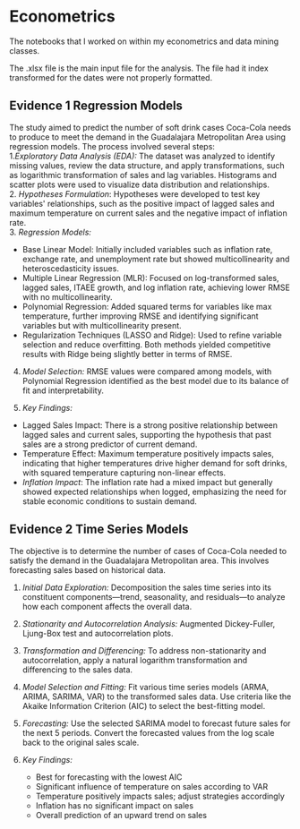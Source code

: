 # Econometrics
The notebooks that I worked on within my econometrics and data mining classes.

The .xlsx file is the main input file for the analysis. The file had it index transformed for the dates were not properly formatted.

## Evidence 1 Regression Models
The study aimed to predict the number of soft drink cases Coca-Cola needs to produce to meet the demand in the Guadalajara Metropolitan Area using regression models. The process involved several steps:  
1._Exploratory Data Analysis (EDA):_ The dataset was analyzed to identify missing values, review the data structure, and apply transformations, such as logarithmic transformation of sales and lag variables. Histograms and scatter plots were used to visualize data distribution and relationships.  
2. _Hypotheses Formulation_: Hypotheses were developed to test key variables' relationships, such as the positive impact of lagged sales and maximum temperature on current sales and the negative impact of inflation rate.  
3. _Regression Models:_
  * Base Linear Model: Initially included variables such as inflation rate, exchange rate, and unemployment rate but showed multicollinearity and heteroscedasticity issues.
  * Multiple Linear Regression (MLR): Focused on log-transformed sales, lagged sales, ITAEE growth, and log inflation rate, achieving lower RMSE with no multicollinearity.
  * Polynomial Regression: Added squared terms for variables like max temperature, further improving RMSE and identifying significant variables but with multicollinearity present.
  * Regularization Techniques (LASSO and Ridge): Used to refine variable selection and reduce overfitting. Both methods yielded competitive results with Ridge being slightly better in terms of RMSE.

4. _Model Selection:_ RMSE values were compared among models, with Polynomial Regression identified as the best model due to its balance of fit and interpretability.

5. _Key Findings:_
  * Lagged Sales Impact: There is a strong positive relationship between lagged sales and current sales, supporting the hypothesis that past sales are a strong predictor of current demand.
  * Temperature Effect: Maximum temperature positively impacts sales, indicating that higher temperatures drive higher demand for soft drinks, with squared temperature capturing non-linear effects.
  * _Inflation Impact_: The inflation rate had a mixed impact but generally showed expected relationships when logged, emphasizing the need for stable economic conditions to sustain demand.


## Evidence 2 Time Series Models
The objective is to determine the number of cases of Coca-Cola needed to satisfy the demand in the Guadalajara Metropolitan area. This involves forecasting sales based on historical data.
1. _Initial Data Exploration:_ Decomposition the sales time series into its constituent components—trend, seasonality, and residuals—to analyze how each component affects the overall data. 

2. _Stationarity and Autocorrelation Analysis:_ Augmented Dickey-Fuller, Ljung-Box test and autocorrelation plots.
3. _Transformation and Differencing:_ To address non-stationarity and autocorrelation, apply a natural logarithm transformation and differencing to the sales data.
4. _Model Selection and Fitting:_ Fit various time series models (ARMA, ARIMA, SARIMA, VAR) to the transformed sales data. Use criteria like the Akaike Information Criterion (AIC) to select the best-fitting model.
5. _Forecasting:_ Use the selected SARIMA model to forecast future sales for the next 5 periods. Convert the forecasted values from the log scale back to the original sales scale.
6. _Key Findings:_
   * Best for forecasting with the lowest AIC
   * Significant influence of temperature on sales according to VAR
   * Temperature positively impacts sales; adjust strategies accordingly
   * Inflation has no significant impact on sales
   * Overall prediction of an upward trend on sales
